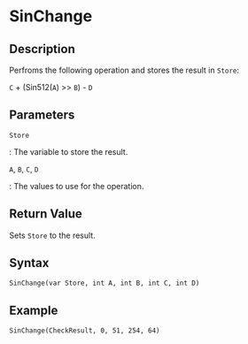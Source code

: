 # SinChange

## Description
Perfroms the following operation and stores the result in `Store`:

`C` + (Sin512(`A`) >> `B`) - `D`

## Parameters
`Store`

:   The variable to store the result.

`A`, `B`, `C`, `D`

:   The values to use for the operation.

## Return Value
Sets `Store` to the result.

## Syntax
```
SinChange(var Store, int A, int B, int C, int D)
```

## Example
```
SinChange(CheckResult, 0, 51, 254, 64)
```